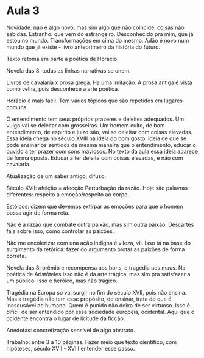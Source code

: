 Aula 3
======

Novidade: nao é algo novo, mas sim algo que não coincide, coisas não sabidas. Estranho: que vem do estrangeiro. Desconhecido pra mim, que já estou no mundo. Transformações em cima do mesmo. Adão é novo num mundo que já existe - livro anteprimeiro da história do futuro.

Texto retoma em parte a poética de Horácio.

Novela das 8: todas as linhas narrativas se unem.

Livros de cavalaria x prosa grega.
Ha uma imitação. A prosa antiga é vista como velha, pois desconhece a arte poética.

Horácio é mais fácil. Tem vários tópicos que são repetidos em lugares comuns.

O entendimento tem seus próprios prazeres e deleites adequados. Um vulgo vai se deleitar com grosseiras. Um homem culto, de bom entendimento, de espírito e juízo são, vai se deleitar com coisas elevadas. Essa ideia chega no século XVIII na ideia do bom gosto: ideia de que se pode ensinar os sentidos da mesma maneira que o entendimento, educar o ouvido a ter prazer com sons maviosos. No texto da aula essa ideia aparece de forma oposta. Educar a ter deleite com coisas elevadas, e não com cavalaria.

Atualização de um saber antigo, difuso.

Século XVII: afeição = afecção
Perturbação da razão. Hoje são palavras diferentes: respeito a emoção/respeito ao corpo.

Estóicos: dizem que devemos extirpar as emoções para que o homem possa agir de forma reta.

Não é a razão que combate outra paixão, mas sim outra paixão. Descartes fala sobre isso, como controlar as paixões.

Não me encolerizar com una ação indigna é vileza, vil. Isso tá na base do surgimento da retórica: fazer do argumento brotar as paixões de forma correta.

Novela das 8: prêmio e recompensa aos bons, e tragédia aos maus. Na poética de Aristóteles isso não é da arte trágica, mas sim pra satisfazer a um público. Isso é heróico, mas não trágico.

Tragédia na Europa so vai surgir no fim do século XVII, pois não ensina. Mas a tragédia não tem esse propósito, de ensinar, trata do que é inescusável ao humano. Quem é punido não deixa de ser virtuoso. Isso é difícil de ser entendido por essa sociedade européia, ocidental. Aqui que o ocidente encontra o lugar de licitude da ficção.

Anedotas: concretização sensível de algo abstrato.

Trabalho: entre 3 a 10 páginas. Fazer meio que texto cientifico, com hipóteses, século XVII - XVIII entender esse passo.
